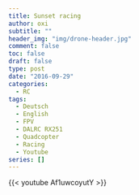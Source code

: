 ```yaml
---
title: Sunset racing
author: oxi
subtitle: ""
header_img: "img/drone-header.jpg"
comment: false
toc: false
draft: false
type: post
date: "2016-09-29"
categories:
  - RC
tags:
  - Deutsch
  - English
  - FPV
  - DALRC RX251
  - Quadcopter
  - Racing
  - Youtube
series: []
---
```

{{< youtube Af1uwcoyutY >}}
